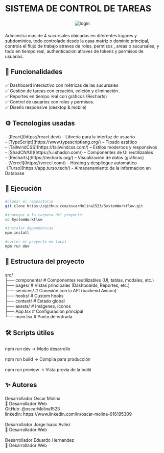 <h1 align="left">SISTEMA DE CONTROL DE TAREAS</h1>

###

<div align="center">
  <img src="https://i.ibb.co/RdzyX28/login.png" alt="login" border="0">
</div>

###

<p align="left">Administra mas de 4 sucursales ubicadas en diferentes lugares y subdominios, todo controlado desde la casa matriz o dominio principal, controla el flujo de trabajo atraves de roles, permisos , areas o sucursales, y todo en tiempo real, authenticacion atraves de tokens y permisos de usuarios.</p>

###

<h2 align="left">📌 Funcionalidades</h2>

###

<p align="left">✅ Dashboard interactivo con métricas de las sucursales<br>✅ Gestión de tareas con  creación, edición y eliminación .<br>✅ Reportes en tiempo real con gráficos (Recharts)<br>✅ Control de usuarios con roles y permisos.<br>✅ Diseño responsive (desktop & mobile)</p>

###

<h2 align="left">⚙️ Tecnologías usadas</h2>

###

<p align="left">- [React](https://react.dev/) – Librería para la interfaz de usuario<br>- [TypeScript](https://www.typescriptlang.org/) – Tipado estático<br>- [TailwindCSS](https://tailwindcss.com/) – Estilos modernos y responsivos<br>- [ShadCN/UI](https://ui.shadcn.com/) – Componentes de UI reutilizables<br>- [Recharts](https://recharts.org/) – Visualización de datos (gráficos)<br>- [Vercel](https://vercel.com/) – Hosting y despliegue automático<br>-[Turso](https://app.turso.tech/) - Almacenamiento de la informacion en Database</p>

###

<h2 align="left">🚀 Ejecución</h2>

###
```bash
#clonar el repositorio
git clone https://github.com/oscarMolina1523/SystemWorkflow.git

#inavegar a la carpeta del proyecto
cd SystemWorkflow

#instalar dependencias
npm install

#correr el proyecto en local
npm run dev
```
###

<h2 align="left">📂 Estructura del proyecto</h2>

###

<p align="left">src/<br> ├── components/       # Componentes reutilizables (UI, tablas, modales, etc.)<br> ├── pages/            # Vistas principales (Dashboards, Reportes, etc.)<br> ├── services/         # Conexión con la API (backend Avicon)<br> ├── hooks/            # Custom hooks<br> ├── context/          # Estado global<br> ├── assets/           # Imágenes, íconos<br> ├── App.tsx           # Configuración principal<br> └── main.tsx          # Punto de entrada</p>

###

<h2 align="left">🛠️ Scripts útiles</h2>

###

<p align="left">npm run dev → Modo desarrollo<br><br>npm run build → Compila para producción<br><br>npm run preview → Vista previa de la build</p>

###

<h2 align="left">✨ Autores</h2>

###

<p align="left">Desarrollador Oscar Molina<br>💼 Desarrollador Web<br>GitHub: @oscarMolina1523<br>linkedin: https://www.linkedin.com/in/oscar-molina-916195309<br><br>Desarrollador Jorge Isaac Avilez<br>💼 Desarrollador Web<br><br>Desarrollador Eduardo Hernandez<br>💼 Desarrollador Web</p>

###
